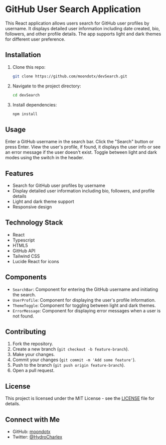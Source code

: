 # GitHub User Search Application


This React application allows users search for GitHub user profiles by username. It displays detailed user information including date created, bio, followers, and other profile details. The app supports light and dark themes for different user preference.

## Installation

1. Clone this repo:
   ```sh
   git clone https://github.com/moondotx/devSearch.git
   ```
2. Navigate to the project directory:
   ```sh
   cd devSearch
   ```
3. Install dependencies:
   ```sh
   npm install
   ```

## Usage

Enter a GitHub username in the search bar.
Click the "Search" button or press Enter.
View the user's profile, if found, it displays the user info or see an error message if the user doesn't exist.
Toggle between light and dark modes using the switch in the header.

## Features

- Search for GitHub user profiles by username
- Display detailed user information including bio, followers, and profile details
- Light and dark theme support
- Responsive design

## Technology Stack

- React
- Typescript
- HTML5
- GitHub API
- Tailwind CSS
- Lucide React for icons

## Components

- `SearchBar`: Component for entering the GitHub username and initiating the search.
- `UserProfile`: Component for displaying the user's profile information.
- `ThemeToggle`: Component for toggling between light and dark themes.
- `ErrorMessage`: Component for displaying error messages when a user is not found.

## Contributing

1. Fork the repository.
2. Create a new branch (`git checkout -b feature-branch`).
3. Make your changes.
4. Commit your changes (`git commit -m 'Add some feature'`).
5. Push to the branch (`git push origin feature-branch`).
6. Open a pull request.

## License

This project is licensed under the MIT License - see the [LICENSE](LICENSE) file for details.

## Connect with Me

- GitHub: [moondotx](https://github.com/moondotx)
- Twitter: [@HydroCharlex](https://x.com/hydrocharlex?s=21)
